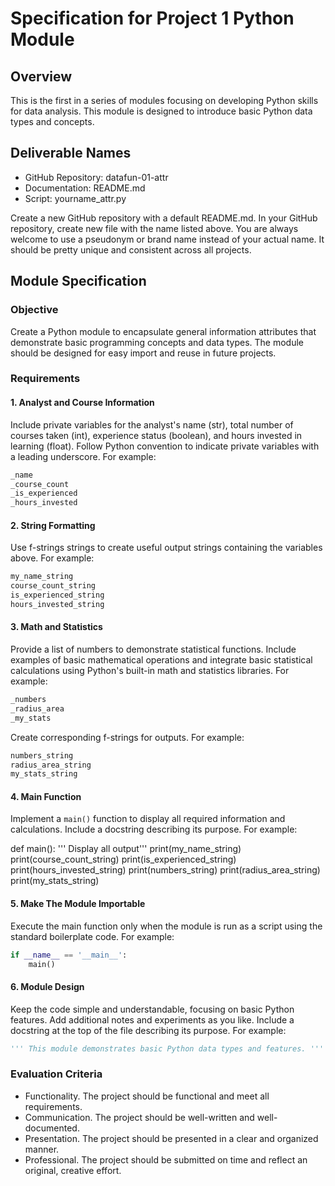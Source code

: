# Specification for Project 1 Python Module

## Overview

This is the first in a series of modules focusing on developing Python skills for data analysis. 
This module is designed to introduce basic Python data types and concepts.

## Deliverable Names

- GitHub Repository:  datafun-01-attr
- Documentation:      README.md
- Script:             yourname_attr.py

Create a new GitHub repository with a default README.md. 
In your GitHub repository, create new file with the name listed above.
You are always welcome to use a pseudonym or brand name instead of your actual name.
It should be pretty unique and consistent across all projects.

## Module Specification

### Objective

Create a Python module to encapsulate general information attributes that demonstrate basic programming concepts and data types. 
The module should be designed for easy import and reuse in future projects.

### Requirements

#### 1. Analyst and Course Information

Include private variables for the analyst's name (str), total number of courses taken (int), experience status (boolean), and hours invested in learning (float). 
Follow Python convention to indicate private variables with a leading underscore.
For example:

```python
_name
_course_count
_is_experienced
_hours_invested
```

#### 2. String Formatting

Use f-strings strings to create useful output strings containing the variables above. For example:

```python
my_name_string
course_count_string
is_experienced_string
hours_invested_string
```

#### 3. Math and Statistics

Provide a list of numbers to demonstrate statistical functions. 
Include examples of basic mathematical operations and integrate basic statistical calculations using Python's built-in math and statistics libraries. 
For example:

```python
_numbers
_radius_area
_my_stats
```

Create corresponding f-strings for outputs. 
For example:

```python
numbers_string
radius_area_string
my_stats_string
```

#### 4. Main Function

Implement a `main()` function to display all  required information and calculations.
Include a docstring describing its purpose. For example:

def main():
    ''' Display all output'''
    print(my_name_string)
    print(course_count_string)
    print(is_experienced_string)
    print(hours_invested_string)
    print(numbers_string)
    print(radius_area_string)
    print(my_stats_string)

#### 5. Make The Module Importable

Execute the main function only when the module is run as a script using the 
standard boilerplate code. For example:

```python
if __name__ == '__main__':
    main()
``` 


#### 6. Module Design

Keep the code simple and understandable, focusing on basic Python features.
Add additional notes and experiments as you like. 
Include a docstring at the top of the file describing its purpose. For example:

```python
''' This module demonstrates basic Python data types and features. '''
```

### Evaluation Criteria

- Functionality. The project should be functional and meet all requirements.
- Communication. The project should be well-written and well-documented.
- Presentation. The project should be presented in a clear and organized manner.
- Professional. The project should be submitted on time and reflect an original, creative effort.

